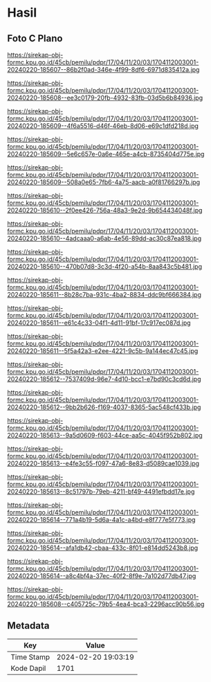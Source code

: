 # Hasil

## Foto C Plano

https://sirekap-obj-formc.kpu.go.id/45cb/pemilu/pdpr/17/04/11/20/03/1704112003001-20240220-185607--86b2f0ad-346e-4f99-8df6-6971d835412a.jpg

https://sirekap-obj-formc.kpu.go.id/45cb/pemilu/pdpr/17/04/11/20/03/1704112003001-20240220-185608--ee3c0179-20fb-4932-83fb-03d5b6b84936.jpg

https://sirekap-obj-formc.kpu.go.id/45cb/pemilu/pdpr/17/04/11/20/03/1704112003001-20240220-185609--4f6a5516-d46f-46eb-8d06-e69c1dfd218d.jpg

https://sirekap-obj-formc.kpu.go.id/45cb/pemilu/pdpr/17/04/11/20/03/1704112003001-20240220-185609--5e6c657e-0a6e-465e-a4cb-8735404d775e.jpg

https://sirekap-obj-formc.kpu.go.id/45cb/pemilu/pdpr/17/04/11/20/03/1704112003001-20240220-185609--508a0e65-7fb6-4a75-aacb-a0f81766297b.jpg

https://sirekap-obj-formc.kpu.go.id/45cb/pemilu/pdpr/17/04/11/20/03/1704112003001-20240220-185610--2f0ee426-756a-48a3-9e2d-9b654434048f.jpg

https://sirekap-obj-formc.kpu.go.id/45cb/pemilu/pdpr/17/04/11/20/03/1704112003001-20240220-185610--4adcaaa0-a6ab-4e56-89dd-ac30c87ea818.jpg

https://sirekap-obj-formc.kpu.go.id/45cb/pemilu/pdpr/17/04/11/20/03/1704112003001-20240220-185610--470b07d8-3c3d-4f20-a54b-8aa843c5b481.jpg

https://sirekap-obj-formc.kpu.go.id/45cb/pemilu/pdpr/17/04/11/20/03/1704112003001-20240220-185611--8b28c7ba-931c-4ba2-8834-ddc9bf666384.jpg

https://sirekap-obj-formc.kpu.go.id/45cb/pemilu/pdpr/17/04/11/20/03/1704112003001-20240220-185611--e61c4c33-04f1-4d11-91bf-17c917ec087d.jpg

https://sirekap-obj-formc.kpu.go.id/45cb/pemilu/pdpr/17/04/11/20/03/1704112003001-20240220-185611--5f5a42a3-e2ee-4221-9c5b-9a144ec47c45.jpg

https://sirekap-obj-formc.kpu.go.id/45cb/pemilu/pdpr/17/04/11/20/03/1704112003001-20240220-185612--7537409d-96e7-4d10-bcc1-e7bd90c3cd6d.jpg

https://sirekap-obj-formc.kpu.go.id/45cb/pemilu/pdpr/17/04/11/20/03/1704112003001-20240220-185612--9bb2b626-f169-4037-8365-5ac548cf433b.jpg

https://sirekap-obj-formc.kpu.go.id/45cb/pemilu/pdpr/17/04/11/20/03/1704112003001-20240220-185613--9a5d0609-f603-44ce-aa5c-4045f952b802.jpg

https://sirekap-obj-formc.kpu.go.id/45cb/pemilu/pdpr/17/04/11/20/03/1704112003001-20240220-185613--e4fe3c55-f097-47a6-8e83-d5089cae1039.jpg

https://sirekap-obj-formc.kpu.go.id/45cb/pemilu/pdpr/17/04/11/20/03/1704112003001-20240220-185613--8c51797b-79eb-4211-bf49-4491efbdd17e.jpg

https://sirekap-obj-formc.kpu.go.id/45cb/pemilu/pdpr/17/04/11/20/03/1704112003001-20240220-185614--771a4b19-5d6a-4a1c-a4bd-e8f777e5f773.jpg

https://sirekap-obj-formc.kpu.go.id/45cb/pemilu/pdpr/17/04/11/20/03/1704112003001-20240220-185614--afa1db42-cbaa-433c-8f01-e814dd5243b8.jpg

https://sirekap-obj-formc.kpu.go.id/45cb/pemilu/pdpr/17/04/11/20/03/1704112003001-20240220-185614--a8c4bf4a-37ec-40f2-8f9e-7a102d77db47.jpg

https://sirekap-obj-formc.kpu.go.id/45cb/pemilu/pdpr/17/04/11/20/03/1704112003001-20240220-185608--c405725c-79b5-4ea4-bca3-2296acc90b56.jpg


## Metadata

| Key        | Value               |
| ---------- | ------------------- |
| Time Stamp | 2024-02-20 19:03:19 |
| Kode Dapil | 1701                |



